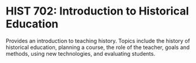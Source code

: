 # HIST 702: Introduction to Historical Education

Provides an introduction to teaching history. Topics include the history of historical education, planning a course, the role of the teacher, goals and methods, using new technologies, and evaluating students.